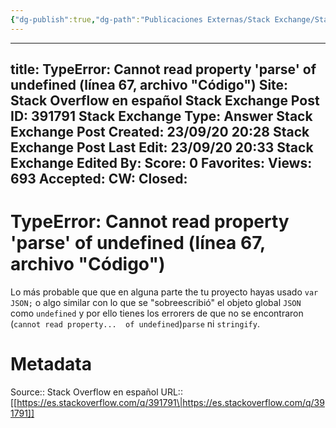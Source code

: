 ```yaml
---
{"dg-publish":true,"dg-path":"Publicaciones Externas/Stack Exchange/Stack Overflow en español/es.stackoverflow.com-391791.md","permalink":"/publicaciones-externas/stack-exchange/stack-overflow-en-espanol/es-stackoverflow-com-391791/","hide":true,"noteIcon":"\"0\"","created":"2024-04-03T12:49:10.728-06:00","updated":"2024-04-05T16:43:56.728-06:00"}
---
```


---
title: TypeError: Cannot read property 'parse' of undefined (línea 67, archivo "Código")
Site: Stack Overflow en español
Stack Exchange Post ID: 391791
Stack Exchange Type: Answer
Stack Exchange Post Created: 23/09/20 20:28
Stack Exchange Post Last Edit: 23/09/20 20:33
Stack Exchange Edited By: 
Score: 0
Favorites: 
Views: 693
Accepted: 
CW: 
Closed: 
---
# TypeError: Cannot read property 'parse' of undefined (línea 67, archivo "Código")

Lo más probable que que en alguna parte the tu proyecto hayas usado `var JSON;` o algo similar con lo que se "sobreescribió" el objeto global `JSON` como `undefined` y por ello tienes los errorers de que no se encontraron (`cannot read property...  of undefined`)`parse` ni `stringify`.

# Metadata
Source:: Stack Overflow en español
URL:: [[https://es.stackoverflow.com/q/391791\|https://es.stackoverflow.com/q/391791]]

